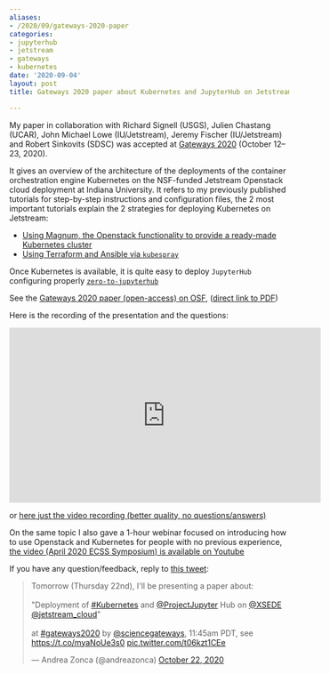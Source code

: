 ```yaml
---
aliases:
- /2020/09/gateways-2020-paper
categories:
- jupyterhub
- jetstream
- gateways
- kubernetes
date: '2020-09-04'
layout: post
title: Gateways 2020 paper about Kubernetes and JupyterHub on Jetstream

---
```


My paper in collaboration with Richard Signell (USGS), Julien Chastang (UCAR), John Michael Lowe (IU/Jetstream), Jeremy Fischer (IU/Jetstream) and Robert Sinkovits (SDSC) was accepted at [Gateways 2020](https://sciencegateways.org/web/gateways2020) (October 12–23, 2020).

It gives an overview of the architecture of the deployments of the container orchestration engine Kubernetes
on the NSF-funded Jetstream Openstack cloud deployment at Indiana University.
It refers to my previously published tutorials for step-by-step instructions and configuration files,
the 2 most important tutorials explain the 2 strategies for deploying Kubernetes on Jetstream:

* [Using Magnum, the Openstack functionality to provide a ready-made Kubernetes cluster](https://zonca.dev/2020/05/kubernetes-jupyterhub-jetstream-magnum.html)
* [Using Terraform and Ansible via `kubespray`](https://zonca.dev/2020/06/kubernetes-jetstream-kubespray.html)

Once Kubernetes is available, it is quite easy to deploy `JupyterHub` configuring properly [`zero-to-jupyterhub`](https://zero-to-jupyterhub.readthedocs.io/en/latest/)

See the [Gateways 2020 paper (open-access) on OSF](https://osf.io/zyhwt/), ([direct link to PDF](https://osf.io/gkz9v/download))

Here is the recording of the presentation and the questions:

<iframe width="560" height="315" src="https://www.youtube.com/embed/D5ZrbB2KtXw" frameborder="0" allow="accelerometer; autoplay; clipboard-write; encrypted-media; gyroscope; picture-in-picture" allowfullscreen></iframe>

or [here just the video recording (better quality, no questions/answers)](https://www.youtube.com/watch?v=1ECTVNpvaoo&feature=youtu.be)


On the same topic I also gave a 1-hour webinar focused on introducing how to use Openstack and Kubernetes for people with no previous experience, [the video (April 2020 ECSS Symposium) is available on Youtube](https://www.youtube.com/watch?v=jiYw4g4RX-w)

If you have any question/feedback, reply to [this tweet](https://twitter.com/andreazonca/status/1319145344089767936):

<blockquote class="twitter-tweet"><p lang="en" dir="ltr">Tomorrow (Thursday 22nd), I&#39;ll be presenting a paper about:<br><br>&quot;Deployment of <a href="https://twitter.com/hashtag/Kubernetes?src=hash&amp;ref_src=twsrc%5Etfw">#Kubernetes</a> and <a href="https://twitter.com/ProjectJupyter?ref_src=twsrc%5Etfw">@ProjectJupyter</a> Hub on <a href="https://twitter.com/xsede?ref_src=twsrc%5Etfw">@XSEDE</a> <a href="https://twitter.com/jetstream_cloud?ref_src=twsrc%5Etfw">@jetstream_cloud</a>&quot;<br><br>at <a href="https://twitter.com/hashtag/gateways2020?src=hash&amp;ref_src=twsrc%5Etfw">#gateways2020</a> by <a href="https://twitter.com/sciencegateways?ref_src=twsrc%5Etfw">@sciencegateways</a>, 11:45am PDT, see <a href="https://t.co/myaNoUe3s0">https://t.co/myaNoUe3s0</a> <a href="https://t.co/t06kzt1CEe">pic.twitter.com/t06kzt1CEe</a></p>&mdash; Andrea Zonca (@andreazonca) <a href="https://twitter.com/andreazonca/status/1319145344089767936?ref_src=twsrc%5Etfw">October 22, 2020</a></blockquote> <script async src="https://platform.twitter.com/widgets.js" charset="utf-8"></script>
